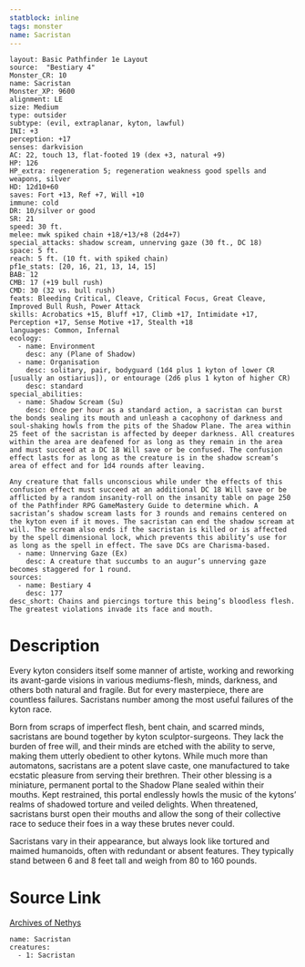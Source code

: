 ```yaml
---
statblock: inline
tags: monster
name: Sacristan
---
```

```statblock
layout: Basic Pathfinder 1e Layout
source:  "Bestiary 4"
Monster_CR: 10
name: Sacristan
Monster_XP: 9600
alignment: LE
size: Medium
type: outsider
subtype: (evil, extraplanar, kyton, lawful)
INI: +3
perception: +17
senses: darkvision
AC: 22, touch 13, flat-footed 19 (dex +3, natural +9)
HP: 126
HP_extra: regeneration 5; regeneration weakness good spells and weapons, silver
HD: 12d10+60
saves: Fort +13, Ref +7, Will +10
immune: cold
DR: 10/silver or good
SR: 21
speed: 30 ft.
melee: mwk spiked chain +18/+13/+8 (2d4+7)
special_attacks: shadow scream, unnerving gaze (30 ft., DC 18)
space: 5 ft.
reach: 5 ft. (10 ft. with spiked chain)
pf1e_stats: [20, 16, 21, 13, 14, 15]
BAB: 12
CMB: 17 (+19 bull rush)
CMD: 30 (32 vs. bull rush)
feats: Bleeding Critical, Cleave, Critical Focus, Great Cleave, Improved Bull Rush, Power Attack
skills: Acrobatics +15, Bluff +17, Climb +17, Intimidate +17, Perception +17, Sense Motive +17, Stealth +18
languages: Common, Infernal
ecology:
  - name: Environment
    desc: any (Plane of Shadow)
  - name: Organisation
    desc: solitary, pair, bodyguard (1d4 plus 1 kyton of lower CR [usually an ostiarius]), or entourage (2d6 plus 1 kyton of higher CR)
    desc: standard
special_abilities:
  - name: Shadow Scream (Su)
    desc: Once per hour as a standard action, a sacristan can burst the bonds sealing its mouth and unleash a cacophony of darkness and soul-shaking howls from the pits of the Shadow Plane. The area within 25 feet of the sacristan is affected by deeper darkness. All creatures within the area are deafened for as long as they remain in the area and must succeed at a DC 18 Will save or be confused. The confusion effect lasts for as long as the creature is in the shadow scream’s area of effect and for 1d4 rounds after leaving.

Any creature that falls unconscious while under the effects of this confusion effect must succeed at an additional DC 18 Will save or be afflicted by a random insanity-roll on the insanity table on page 250 of the Pathfinder RPG GameMastery Guide to determine which. A sacristan’s shadow scream lasts for 3 rounds and remains centered on the kyton even if it moves. The sacristan can end the shadow scream at will. The scream also ends if the sacristan is killed or is affected by the spell dimensional lock, which prevents this ability’s use for as long as the spell in effect. The save DCs are Charisma-based.
  - name: Unnerving Gaze (Ex)
    desc: A creature that succumbs to an augur’s unnerving gaze becomes staggered for 1 round.
sources:
  - name: Bestiary 4
    desc: 177
desc_short: Chains and piercings torture this being’s bloodless flesh. The greatest violations invade its face and mouth.
```
# Description
Every kyton considers itself some manner of artiste, working and reworking its avant-garde visions in various mediums-flesh, minds, darkness, and others both natural and fragile. But for every masterpiece, there are countless failures. Sacristans number among the most useful failures of the kyton race.

Born from scraps of imperfect flesh, bent chain, and scarred minds, sacristans are bound together by kyton sculptor-surgeons. They lack the burden of free will, and their minds are etched with the ability to serve, making them utterly obedient to other kytons. While much more than automatons, sacristans are a potent slave caste, one manufactured to take ecstatic pleasure from serving their brethren. Their other blessing is a miniature, permanent portal to the Shadow Plane sealed within their mouths. Kept restrained, this portal endlessly howls the music of the kytons’ realms of shadowed torture and veiled delights. When threatened, sacristans burst open their mouths and allow the song of their collective race to seduce their foes in a way these brutes never could.

Sacristans vary in their appearance, but always look like tortured and maimed humanoids, often with redundant or absent features. They typically stand between 6 and 8 feet tall and weigh from 80 to 160 pounds.
# Source Link
[Archives of Nethys](https://aonprd.com/MonsterDisplay.aspx?ItemName=Sacristan)
```encounter-table
name: Sacristan
creatures:
  - 1: Sacristan
```
